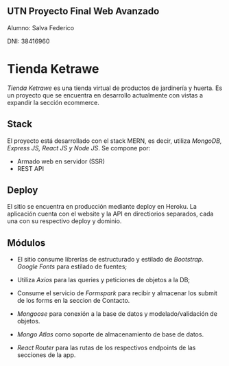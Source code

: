 ## UTN Proyecto Final Web Avanzado


Alumno: Salva Federico

DNI: 38416960


# Tienda Ketrawe

*Tienda Ketrawe* es una tienda virtual de productos de jardinería y huerta.
Es un proyecto que se encuentra en desarrollo actualmente con vistas a expandir la sección ecommerce.


## Stack

El proyecto está desarrollado con el stack MERN, es decir, utiliza *MongoDB, Express JS, React JS y Node JS*.
Se compone por:

 - Armado web en servidor (SSR)
 - REST API


## Deploy

El sitio se encuentra en producción mediante deploy en Heroku. 
La aplicación cuenta con el website y la API en directiorios separados, cada una con su respectivo deploy y dominio.


## Módulos

- El sitio consume librerías de estructurado y estilado de *Bootstrap*. *Google Fonts* para estilado de fuentes;

- Utiliza *Axios* para las queries y peticiones de objetos a la DB;

- Consume el servicio de *Formspark* para recibir y almacenar los submit de los forms en la seccion de Contacto.

- *Mongoose* para conexión a la base de datos y modelado/validación de objetos.

- *Mongo Atlas* como soporte de almacenamiento de base de datos.

- *React Router* para las rutas de los respectivos endpoints de las secciones de la app.